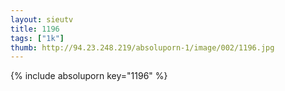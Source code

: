 ```yaml
--- 
layout: sieutv
title: 1196
tags: ["1k"]
thumb: http://94.23.248.219/absoluporn-1/image/002/1196.jpg
---
```

{% include absoluporn key="1196" %} 
